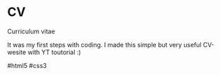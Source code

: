 # CV
Curriculum vitae

It was my first steps with coding. I made this simple but very useful CV-wesite with YT toutorial :) 

#html5 #css3 
